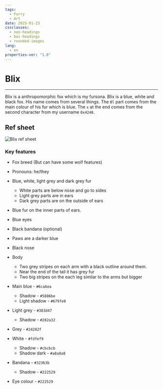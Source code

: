 ```yaml
---
tags:
  - Furry
  - Art
date: 2025-01-23
cssclasses:
  - neo-headings
  - bai-headings
  - rounded-images
lang:
  - en
properties-ver: "1.0"
---
```

# Blix

***
Blix is a anthropomorphic fox which is my fursona. Blix is a blue, white and black fox. His name comes from several things. The `Bl` part comes from the main colour of his fur which is blue. The `x` at the end comes from the second character from my username `0x4248`.

## Ref sheet

![Blix ref sheet](https://0x4248.dev/img/blix/ref_sheet.png)
### Key features
- Fox breed (But can have some wolf features)
- Pronouns: he/they
- Blue, white, light grey and dark grey fur
    - White parts are below nose and go to sides
    - Light grey parts are in ears
    - Dark grey parts are on the outside of ears
- Blue fur on the inner parts of ears.
- Blue eyes
- Black bandana (optional)
- Paws are a darker blue
- Black nose
- Body
    - Two grey stripes on each arm with a black outline around them.
    - Near the end of the tail it has grey fur
    - Two big stripes on the each leg similar to the arms but bigger

- Main blue - `#6ca6ea`
    - Shadow - `#5886be`
    - Light shadow - `#679fe0`
- Light grey - `#383d47`
    - Shadow - `#282a32`
- Grey - `#24282f`
- White - `#fdfef9`
    - Shadow - `#cbcbcb`
    - Shadow dark - `#a8a8a8`
- Bandana - `#32363b`
    - Shadow - `#222529`
- Eye colour - `#222529`